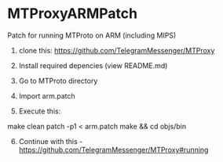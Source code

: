 # MTProxyARMPatch
Patch for running MTProto on ARM (including MIPS)


1) clone this: https://github.com/TelegramMessenger/MTProxy

2) Install required depencies (view README.md)

3) Go to MTProto directory

4) Import arm.patch

5) Execute this:

make clean
patch -p1 < arm.patch
make && cd objs/bin

6) Continue with this - https://github.com/TelegramMessenger/MTProxy#running
